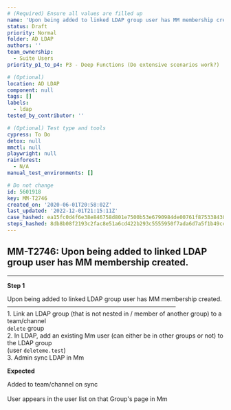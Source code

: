 ```yaml
---
# (Required) Ensure all values are filled up
name: 'Upon being added to linked LDAP group user has MM membership created.'
status: Draft
priority: Normal
folder: AD LDAP
authors: ''
team_ownership:
  - Suite Users
priority_p1_to_p4: P3 - Deep Functions (Do extensive scenarios work?)

# (Optional)
location: AD LDAP
component: null
tags: []
labels:
  - ldap
tested_by_contributor: ''

# (Optional) Test type and tools
cypress: To Do
detox: null
mmctl: null
playwright: null
rainforest:
  - N/A
manual_test_environments: []

# Do not change
id: 5601918
key: MM-T2746
created_on: '2020-06-01T20:58:02Z'
last_updated: '2022-12-01T21:15:11Z'
case_hashed: ea15fc0d4f6e38e846758d801e7500b53e6790984de00761f875338430332cd2af09ed9ce28b4e29d846839ff2bbe832
steps_hashed: 8db8b08f2193c2fac8e51a6cd422b293c5555950f7ada6d7a5f1b49cc530f2c8334850e53b35b419df7ccc618463515d
---
```


<!-- (Auto-generated) Based on frontmatter's "key" and "name" -->

## MM-T2746: Upon being added to linked LDAP group user has MM membership created.

---

**Step 1**

Upon being added to linked LDAP group user has MM membership created.\
————————————————————————————\
1\. Link an LDAP group (that is not nested in / member of another group) to a team/channel\
`delete` group\
2\. In LDAP, add an existing Mm user (can either be in other groups or not) to the LDAP group\
(user `deleteme.test`)\
3\. Admin sync LDAP in Mm

**Expected**

Added to team/channel on sync\
\
User appears in the user list on that Group's page in Mm
